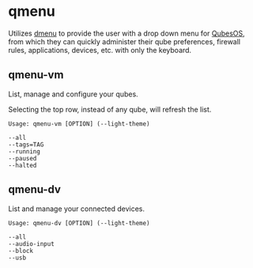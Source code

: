 # qmenu
Utilizes [dmenu](https://tools.suckless.org/dmenu/) to provide the user with a
drop down menu for [QubesOS](https://qubes-os.org/), 
from which they can quickly administer their qube
preferences, firewall rules, applications, devices, etc. with only the keyboard.

## qmenu-vm
List, manage and configure your qubes.

Selecting the top row, instead of any qube, will refresh the list.
    
    Usage: qmenu-vm [OPTION] (--light-theme)
    
    --all
    --tags=TAG  
    --running
    --paused
    --halted

## qmenu-dv
List and manage your connected devices.

    Usage: qmenu-dv [OPTION] (--light-theme)

    --all
    --audio-input
    --block
    --usb
